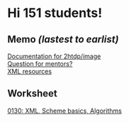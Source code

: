 # Hi 151 students!
## Memo _(lastest to earlist)_
[Documentation for 2htdp/image](https://docs.racket-lang.org/teachpack/2htdpimage.html)  
[Question for mentors?](mentor.md)  
[XML resources](XML.md)

## Worksheet
[0130: XML, Scheme basics, Algorithms](worksheets/0130.pdf)
